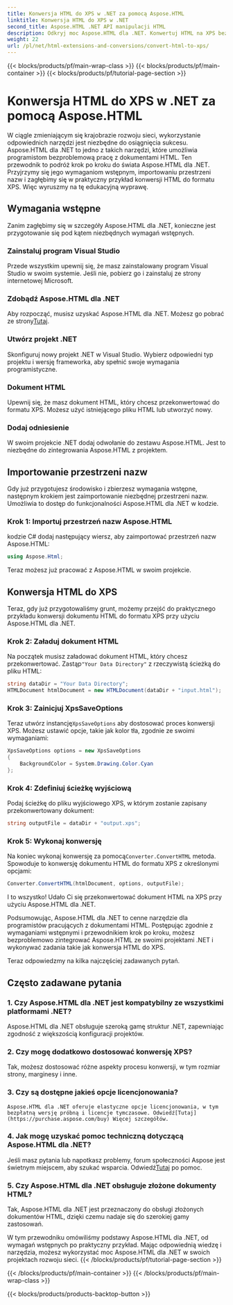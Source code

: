 ```yaml
---
title: Konwersja HTML do XPS w .NET za pomocą Aspose.HTML
linktitle: Konwersja HTML do XPS w .NET
second_title: Aspose.HTML .NET API manipulacji HTML
description: Odkryj moc Aspose.HTML dla .NET. Konwertuj HTML na XPS bez wysiłku. Zawiera wymagania wstępne, przewodnik krok po kroku i FAQ.
weight: 22
url: /pl/net/html-extensions-and-conversions/convert-html-to-xps/
---
```


{{< blocks/products/pf/main-wrap-class >}}
{{< blocks/products/pf/main-container >}}
{{< blocks/products/pf/tutorial-page-section >}}

# Konwersja HTML do XPS w .NET za pomocą Aspose.HTML


W ciągle zmieniającym się krajobrazie rozwoju sieci, wykorzystanie odpowiednich narzędzi jest niezbędne do osiągnięcia sukcesu. Aspose.HTML dla .NET to jedno z takich narzędzi, które umożliwia programistom bezproblemową pracę z dokumentami HTML. Ten przewodnik to podróż krok po kroku do świata Aspose.HTML dla .NET. Przyjrzymy się jego wymaganiom wstępnym, importowaniu przestrzeni nazw i zagłębimy się w praktyczny przykład konwersji HTML do formatu XPS. Więc wyruszmy na tę edukacyjną wyprawę.

## Wymagania wstępne

Zanim zagłębimy się w szczegóły Aspose.HTML dla .NET, konieczne jest przygotowanie się pod kątem niezbędnych wymagań wstępnych.

### Zainstaluj program Visual Studio

Przede wszystkim upewnij się, że masz zainstalowany program Visual Studio w swoim systemie. Jeśli nie, pobierz go i zainstaluj ze strony internetowej Microsoft.

### Zdobądź Aspose.HTML dla .NET

 Aby rozpocząć, musisz uzyskać Aspose.HTML dla .NET. Możesz go pobrać ze strony[Tutaj](https://releases.aspose.com/html/net/).

### Utwórz projekt .NET

Skonfiguruj nowy projekt .NET w Visual Studio. Wybierz odpowiedni typ projektu i wersję frameworka, aby spełnić swoje wymagania programistyczne.

### Dokument HTML

Upewnij się, że masz dokument HTML, który chcesz przekonwertować do formatu XPS. Możesz użyć istniejącego pliku HTML lub utworzyć nowy.

### Dodaj odniesienie

W swoim projekcie .NET dodaj odwołanie do zestawu Aspose.HTML. Jest to niezbędne do zintegrowania Aspose.HTML z projektem.

## Importowanie przestrzeni nazw

Gdy już przygotujesz środowisko i zbierzesz wymagania wstępne, następnym krokiem jest zaimportowanie niezbędnej przestrzeni nazw. Umożliwia to dostęp do funkcjonalności Aspose.HTML dla .NET w kodzie.

### Krok 1: Importuj przestrzeń nazw Aspose.HTML

kodzie C# dodaj następujący wiersz, aby zaimportować przestrzeń nazw Aspose.HTML:

```csharp
using Aspose.Html;
```

Teraz możesz już pracować z Aspose.HTML w swoim projekcie.

## Konwersja HTML do XPS

Teraz, gdy już przygotowaliśmy grunt, możemy przejść do praktycznego przykładu konwersji dokumentu HTML do formatu XPS przy użyciu Aspose.HTML dla .NET.

### Krok 2: Załaduj dokument HTML

 Na początek musisz załadować dokument HTML, który chcesz przekonwertować. Zastąp`"Your Data Directory"` z rzeczywistą ścieżką do pliku HTML:

```csharp
string dataDir = "Your Data Directory";
HTMLDocument htmlDocument = new HTMLDocument(dataDir + "input.html");
```

### Krok 3: Zainicjuj XpsSaveOptions

 Teraz utwórz instancję`XpsSaveOptions` aby dostosować proces konwersji XPS. Możesz ustawić opcje, takie jak kolor tła, zgodnie ze swoimi wymaganiami:

```csharp
XpsSaveOptions options = new XpsSaveOptions
{
    BackgroundColor = System.Drawing.Color.Cyan
};
```

### Krok 4: Zdefiniuj ścieżkę wyjściową

Podaj ścieżkę do pliku wyjściowego XPS, w którym zostanie zapisany przekonwertowany dokument:

```csharp
string outputFile = dataDir + "output.xps";
```

### Krok 5: Wykonaj konwersję

 Na koniec wykonaj konwersję za pomocą`Converter.ConvertHTML` metoda. Spowoduje to konwersję dokumentu HTML do formatu XPS z określonymi opcjami:

```csharp
Converter.ConvertHTML(htmlDocument, options, outputFile);
```

I to wszystko! Udało Ci się przekonwertować dokument HTML na XPS przy użyciu Aspose.HTML dla .NET.

Podsumowując, Aspose.HTML dla .NET to cenne narzędzie dla programistów pracujących z dokumentami HTML. Postępując zgodnie z wymaganiami wstępnymi i przewodnikiem krok po kroku, możesz bezproblemowo zintegrować Aspose.HTML ze swoimi projektami .NET i wykonywać zadania takie jak konwersja HTML do XPS.

Teraz odpowiedzmy na kilka najczęściej zadawanych pytań.

## Często zadawane pytania

### 1. Czy Aspose.HTML dla .NET jest kompatybilny ze wszystkimi platformami .NET?
   Aspose.HTML dla .NET obsługuje szeroką gamę struktur .NET, zapewniając zgodność z większością konfiguracji projektów.

### 2. Czy mogę dodatkowo dostosować konwersję XPS?
   Tak, możesz dostosować różne aspekty procesu konwersji, w tym rozmiar strony, marginesy i inne.

### 3. Czy są dostępne jakieś opcje licencjonowania?
    Aspose.HTML dla .NET oferuje elastyczne opcje licencjonowania, w tym bezpłatną wersję próbną i licencje tymczasowe. Odwiedź[Tutaj](https://purchase.aspose.com/buy) Więcej szczegółów.

### 4. Jak mogę uzyskać pomoc techniczną dotyczącą Aspose.HTML dla .NET?
   Jeśli masz pytania lub napotkasz problemy, forum społeczności Aspose jest świetnym miejscem, aby szukać wsparcia. Odwiedź[Tutaj](https://forum.aspose.com/) po pomoc.

### 5. Czy Aspose.HTML dla .NET obsługuje złożone dokumenty HTML?
   Tak, Aspose.HTML dla .NET jest przeznaczony do obsługi złożonych dokumentów HTML, dzięki czemu nadaje się do szerokiej gamy zastosowań.

W tym przewodniku omówiliśmy podstawy Aspose.HTML dla .NET, od wymagań wstępnych po praktyczny przykład. Mając odpowiednią wiedzę i narzędzia, możesz wykorzystać moc Aspose.HTML dla .NET w swoich projektach rozwoju sieci.
{{< /blocks/products/pf/tutorial-page-section >}}

{{< /blocks/products/pf/main-container >}}
{{< /blocks/products/pf/main-wrap-class >}}

{{< blocks/products/products-backtop-button >}}
